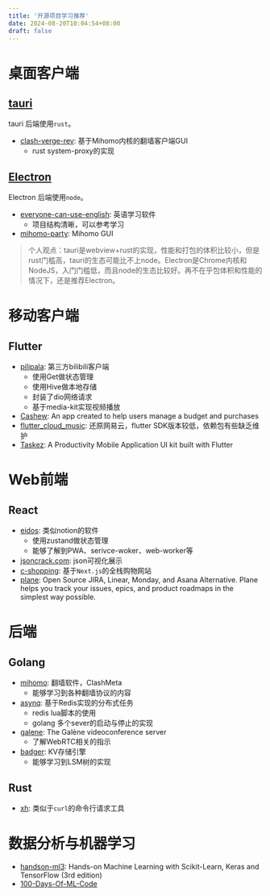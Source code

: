 ```yaml
---
title: '开源项目学习推荐'
date: 2024-08-20T10:04:54+08:00
draft: false
---
```


# 桌面客户端

## [tauri](https://tauri.app/)

tauri 后端使用`rust`。

* [clash-verge-rev](https://github.com/clash-verge-rev/clash-verge-rev): 基于Mihomo内核的翻墙客户端GUI
  * rust system-proxy的实现


## [Electron](https://www.electronforge.io/)

Electron 后端使用`node`。

* [everyone-can-use-english](https://github.com/ZuodaoTech/everyone-can-use-english): 英语学习软件
  * 项目结构清晰，可以参考学习
* [mihomo-party](https://github.com/pompurin404/mihomo-party): Mihomo GUI

> 个人观点：tauri是webview+rust的实现，性能和打包的体积比较小，但是rust门槛高，tauri的生态可能比不上node。Electron是Chrome内核和NodeJS，入门门槛低，而且node的生态比较好。再不在乎包体积和性能的情况下，还是推荐Electron。

# 移动客户端

## Flutter

* [pilipala](https://github.com/guozhigq/pilipala): 第三方bilibili客户端
  * 使用Get做状态管理
  * 使用Hive做本地存储
  * 封装了dio网络请求
  * 基于media-kit实现视频播放
* [Cashew](https://github.com/jameskokoska/Cashew): An app created to help users manage a budget and purchases
* [flutter_cloud_music](https://github.com/AIYO77/flutter_cloud_music): 还原网易云，flutter SDK版本较低，依赖包有些缺乏维护
* [Taskez](https://github.com/Davies-K/Taskez): A Productivity Mobile Application UI kit built with Flutter

# Web前端

## React

* [eidos](https://github.com/mayneyao/eidos): 类似notion的软件
  * 使用zustand做状态管理
  * 能够了解到PWA、serivce-woker、web-worker等
* [jsoncrack.com](https://github.com/AykutSarac/jsoncrack.com): json可视化展示
* [c-shopping](https://github.com/huanghanzhilian/c-shopping): 基于`Next.js`的全栈购物网站
* [plane](https://github.com/makeplane/plane): Open Source JIRA, Linear, Monday, and Asana Alternative. Plane helps you track your issues, epics, and product roadmaps in the simplest way possible.

# 后端

## Golang

* [mihomo](https://github.com/MetaCubeX/mihomo): 翻墙软件，ClashMeta
  * 能够学习到各种翻墙协议的内容
* [asynq](https://github.com/hibiken/asynq): 基于Redis实现的分布式任务
  * redis lua脚本的使用
  * golang 多个sever的启动与停止的实现
* [galene](https://github.com/jech/galene): The Galène videoconference server
  * 了解WebRTC相关的指示
* [badger](https://github.com/dgraph-io/badger): KV存储引擎
  * 能够学习到LSM树的实现

## Rust

* [xh](https://github.com/ducaale/xh): 类似于`curl`的命令行请求工具

# 数据分析与机器学习

* [handson-ml3](https://github.com/ageron/handson-ml3): Hands-on Machine Learning with Scikit-Learn, Keras and TensorFlow (3rd edition)
* [100-Days-Of-ML-Code](https://github.com/MLEveryday/100-Days-Of-ML-Code)